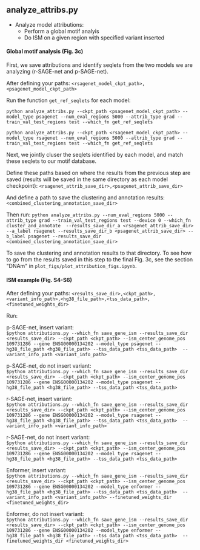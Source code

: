 ## analyze_attribs.py
- Analyze model attributions:
  - Perform a global motif analyis
  - Do ISM on a given region with specified variant inserted
 
#### Global motif analysis (Fig. 3c)
First, we save attributions and identify seqlets from the two models we are analyzing (r-SAGE-net and p-SAGE-net). 

After defining your paths: 
`<rsagenet_model_ckpt_path>,<psagenet_model_ckpt_path>`

Run the function `get_ref_seqlets` for each model: 

`python analyze_attribs.py --ckpt_path <psagenet_model_ckpt_path> --model_type psagenet --num_eval_regions 5000 --attrib_type grad --train_val_test_regions test --which_fn get_ref_seqlets`

`python analyze_attribs.py --ckpt_path <rsagenet_model_ckpt_path> --model_type rsagenet --num_eval_regions 5000 --attrib_type grad --train_val_test_regions test --which_fn get_ref_seqlets`

Next, we jointly cluser the seqlets identified by each model, and match these seqlets to our motif database. 

Define these paths based on where the results from the previous step are saved (results will be saved in the same directory as each model checkpoint): 
`<rsagenet_attrib_save_dir>,<psagenet_attrib_save_dir>`

And define a path to save the clustering and annotation results: 
`<combined_clustering_annotation_save_dir>`

Then run:
`python analyze_attribs.py --num_eval_regions 5000 --attrib_type grad --train_val_test_regions test --device 0 --which_fn cluster_and_annotate  --results_save_dir_a <rsagenet_attrib_save_dir> --a_label rsagenet --results_save_dir_b <psagenet_attrib_save_dir> --b_label psagenet --results_save_dir <combined_clustering_annotation_save_dir>`

To save the clustering and annotation results to that directory. 
To see how to go from the results saved in this step to the final Fig. 3c, see the section "DNAm" in `plot_figs/plot_attribution_figs.ipynb`. 

#### ISM example (Fig. S4-S6) 
After defining your paths: 
`<results_save_dir>,<ckpt_path>,<variant_info_path>,<hg38_file_path>,<tss_data_path>,<finetuned_weights_dir>`  

Run:

p-SAGE-net, insert variant:     
`$python attributions.py --which_fn save_gene_ism --results_save_dir <results_save_dir> --ckpt_path <ckpt_path> --ism_center_genome_pos 109731286 --gene ENSG00000134202 --model_type psagenet --hg38_file_path <hg38_file_path> --tss_data_path <tss_data_path>  --variant_info_path <variant_info_path>`   

p-SAGE-net, do not insert variant:     
`$python attributions.py --which_fn save_gene_ism --results_save_dir <results_save_dir> --ckpt_path <ckpt_path> --ism_center_genome_pos 109731286 --gene ENSG00000134202 --model_type psagenet --hg38_file_path <hg38_file_path> --tss_data_path <tss_data_path>` 

r-SAGE-net, insert variant:     
`$python attributions.py --which_fn save_gene_ism --results_save_dir <results_save_dir> --ckpt_path <ckpt_path> --ism_center_genome_pos 109731286 --gene ENSG00000134202 --model_type rsagenet --hg38_file_path <hg38_file_path> --tss_data_path <tss_data_path>  --variant_info_path <variant_info_path>`   

r-SAGE-net, do not insert variant:       
`$python attributions.py --which_fn save_gene_ism --results_save_dir <results_save_dir> --ckpt_path <ckpt_path> --ism_center_genome_pos 109731286 --gene ENSG00000134202 --model_type rsagenet --hg38_file_path <hg38_file_path> --tss_data_path <tss_data_path>` 

Enformer, insert variant:     
`$python attributions.py --which_fn save_gene_ism --results_save_dir <results_save_dir> --ckpt_path <ckpt_path> --ism_center_genome_pos 109731286 --gene ENSG00000134202 --model_type enformer --hg38_file_path <hg38_file_path> --tss_data_path <tss_data_path>  --variant_info_path <variant_info_path> --finetuned_weights_dir <finetuned_weights_dir>`   

Enformer, do not insert variant:     
`$python attributions.py --which_fn save_gene_ism --results_save_dir <results_save_dir> --ckpt_path <ckpt_path> --ism_center_genome_pos 109731286 --gene ENSG00000134202 --model_type enformer --hg38_file_path <hg38_file_path> --tss_data_path <tss_data_path>  --finetuned_weights_dir <finetuned_weights_dir>` 
